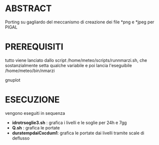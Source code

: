 # ABSTRACT
Porting su gagliardo del meccanismo di creazione dei file *png e *jpeg per PIGAL

# PREREQUISITI
tutto viene lanciato dallo script /home/meteo/scripts/runnmarzi.sh, che sostanzialmente setta 
qualche variabile e poi lancia l'eseguibile /home/meteo/bin/nmarzi

gnuplot

# ESECUZIONE
vengono eseguiti in sequenza
* __idrotrsoglie3.sh__  : grafica i livelli e le soglie per 24h e 7gg
* __Q.sh__              : grafica le portate
* __duratempdaiCxcdum1__: grafica le portate dai livelli tramite scale di deflusso

